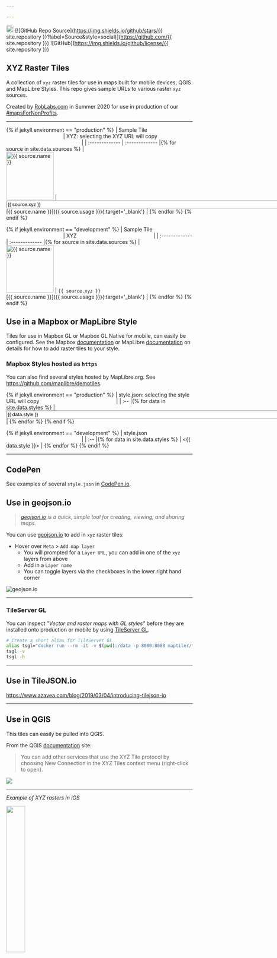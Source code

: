 ```yaml
---

---
```


[<img src="https://avatars.githubusercontent.com/u/118112" style="border-radius:4px" width="20" />](https://roblabs.com)
[![GitHub Repo Source](https://img.shields.io/github/stars/{{ site.repository }}?label=Source&style=social)](https://github.com/{{ site.repository }})
![GitHub](https://img.shields.io/github/license/{{ site.repository }})

## XYZ Raster Tiles

A collection of `xyz` raster tiles for use in maps built for mobile devices, QGIS and MapLibre Styles.  This repo gives sample URLs to various raster `xyz` sources.

Created by [RobLabs.com](https://roblabs.com) in Summer 2020 for use in production of our [#mapsForNonProfits](https://twitter.com/hashtag/mapsForNonProfits).

---

{% if jekyll.environment == "production" %}
| Sample Tile <img width=150/> | XYZ: selecting the XYZ URL will copy <img width=200/> |
| :-------------  | :------------- |{% for source in site.data.sources %}
| <br><img width="128px" alt="{{ source.name }}" src="{{ source.sample }}"> | <input style="width: 150%" onclick="this.select(); document.execCommand('copy');" type='text' value='{{ source.xyz }}'/> <br>   [{{ source.name }}]({{ source.usage }}){:target='_blank'}   | {% endfor %}
{% endif %}

{% if jekyll.environment == "development" %}
| Sample Tile <img width=150/> | XYZ <img width=200/> |
| :-------------  | :------------- |{% for source in site.data.sources %}
| <br><img width="128px" alt="{{ source.name }}" src="{{ source.sample }}"> |  `{{ source.xyz }}` <br> [{{ source.name }}]({{ source.usage }}){:target='_blank'}  | {% endfor %}
{% endif %}

## Use in a Mapbox or MapLibre Style

Tiles for use in Mapbox GL or Mapbox GL Native for mobile, can easily be configured.  See the Mapbox [documentation](https://docs.mapbox.com/mapbox-gl-js/style-spec/sources/#raster) or MapLibre [documentation](https://maplibre.org/maplibre-gl-js-docs/example/map-tiles/) on details for how to add raster tiles to your style.

### Mapbox Styles hosted as `https`

You can also find several styles hosted by MapLibre.org.  See <https://github.com/maplibre/demotiles>.


{% if jekyll.environment == "production" %}
| style.json: selecting the style URL will copy <img width=200/> |
| :-- |{% for data in site.data.styles %}
| <input style="width: 150%" onclick="this.select(); document.execCommand('copy');" type='text' value='{{ data.style }}'/> | {% endfor %}
{% endif %}

{% if jekyll.environment == "development" %}
| style.json <img width=200/> |
| :-- |{% for data in site.data.styles %}
| <{{ data.style }}> | {% endfor %}
{% endif %}

---

## CodePen

See examples of several `style.json` in [CodePen.io](https://codepen.io/roblabs/pen/JjXXMLz).

## Use in geojson.io

> *[geojson.io](https://geojson.io) is a quick, simple tool for creating, viewing, and sharing maps.*

You can use [geojson.io](https://geojson.io) to add in `xyz` raster tiles:

* Hover over `Meta` > `Add map layer`
  * You will prompted for a `Layer URL`, you can add in one of the `xyz` layers from above
  * Add in a `Layer name`
  * You can toggle layers via the checkboxes in the lower right hand corner

![geojson.io](https://user-images.githubusercontent.com/118112/89742168-624ffb80-da4c-11ea-9a9f-8a8e6ce786b0.gif)

---   

### TileServer GL

You can inspect *"Vector and raster maps with GL styles"* before they are installed onto production or  mobile by using [TileServer GL](https://maptiler-tileserver.readthedocs.io).


```bash
# Create a short alias for TileServer GL
alias tsgl="docker run --rm -it -v $(pwd):/data -p 8080:8080 maptiler/tileserver-gl"
tsgl -v
tsgl -h
```

---

## Use in TileJSON.io

<https://www.azavea.com/blog/2019/03/04/introducing-tilejson-io>

---

## Use in QGIS

This tiles can easily be pulled into QGIS.

From the QGIS [documentation](https://docs.qgis.org/3.10/en/docs/user_manual/managing_data_source/opening_data.html#using-xyz-tile-services) site:  

> You can add other services that use the XYZ Tile protocol by choosing New Connection in the XYZ Tiles context menu (right-click to open).

![](https://docs.qgis.org/3.10/en/_images/xyz_tiles_dialog_osm.png)

---

*Example of XYZ rasters in iOS*

<img src="https://user-images.githubusercontent.com/118112/135372760-578dfe9a-4688-4fb1-a69f-58f05de34225.gif" width="31.8%">
